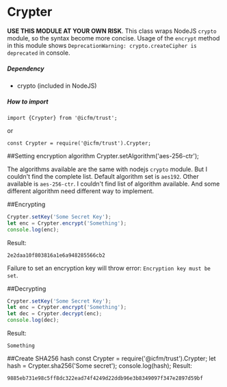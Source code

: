 # Crypter
**USE THIS MODULE AT YOUR OWN RISK**. This class wraps NodeJS `crypto` module, so the syntax become more concise. Usage of the `encrypt` method in this module shows `DeprecationWarning: crypto.createCipher is deprecated` in console.
##### Dependency
- crypto (included in NodeJS)

##### How to import
	import {Crypter} from '@icfm/trust';
or

	const Crypter = require('@icfm/trust').Crypter;
##Setting encryption algorithm
	Crypter.setAlgorithm('aes-256-ctr');

The algorithms available are the same with nodejs `crypto` module. But I couldn't find the complete list. Default algorithm set is `aes192`. Other available is `aes-256-ctr`. I couldn't find list of algorithm available. And some different algorithm need different way to implement.

##Encrypting

```javascript
Crypter.setKey('Some Secret Key');
let enc = Crypter.encrypt('Something');
console.log(enc);
```
Result:

	2e2daa10f803816a1e6a948285566cb2

Failure to set an encryption key will throw error: `Encryption key must be set`.

##Decrypting
```javascript
Crypter.setKey('Some Secret Key');
let enc = Crypter.encrypt('Something');
let dec = Crypter.decrypt(enc);
console.log(dec);
```
Result:

	Something

##Create SHA256 hash
	const Crypter = require('@icfm/trust').Crypter;
	let hash = Crypter.sha256('Some secret');
	console.log(hash);
Result:

	9885eb731e98c5ff8dc322ead74f4249d22ddb96e3b8349097f347e2897d59bf